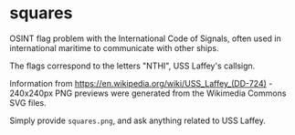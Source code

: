 # squares

OSINT flag problem with the International Code of Signals, often used in international maritime to communicate with other ships.

The flags correspond to the letters "NTHI", USS Laffey's callsign.

Information from https://en.wikipedia.org/wiki/USS_Laffey_(DD-724) - 240x240px PNG previews were generated from the Wikimedia Commons SVG files.

Simply provide `squares.png`, and ask anything related to USS Laffey.
